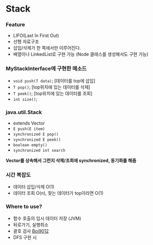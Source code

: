 # Stack
### Feature
- LIFO(Last In First Out)
- 선형 자료구조
- 삽입/삭제가 한 쪽에서만 이루어진다.
- 배열이나 LinkedList로 구현 가능 (Node 클래스를 생성해서도 구현 가능)

### MyStackInterface에 구현한 메소드
- `void push(T data)`; [데이터를 top에 삽입]
- `T pop()`; [top위치에 있는 데이터를 삭제]
- `T peek()`; [top위치에 있는 데이터를 조회]
- `int size()`;

### java.util.Stack
- extends Vector<E>
- `E push(E item)`
- `synchronized E pop()`
- `synchronized E peek()`
- `boolean empty()`
- `synchronized int search`

**Vector를 상속해서 그런지 삭제/조회에 synchronized, 동기화를 해줌**

### 시간 복잡도
- 데이터 삽입/삭제 O(1)
- 데이터 조회 O(n), 찾는 데이터가 top이라면 O(1)

### Where to use?
- 함수 호출의 임시 데이터 저장 (JVM)
- 뒤로가기, 실행취소
- 괄호 검사 [Boj9012](https://github.com/dali186/Algorithm-Study/blob/main/BaekJoon/Boj1912.java "Boj9012")
- DFS 구현 시